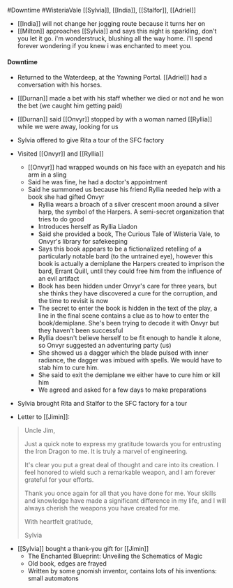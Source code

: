 #Downtime #WisteriaVale 
[[Sylvia]], [[India]], [[Stalfor]], [[Adriel]]

- [[India]] will not change her jogging route because it turns her on
- [[Milton]] approaches [[Sylvia]] and says this night is sparkling, don't you let it go. i'm wonderstruck, blushing all the way home. i'll spend forever wondering if you knew i was enchanted to meet you.

#### Downtime
- Returned to the Waterdeep, at the Yawning Portal. [[Adriel]] had a conversation with his horses.
- [[Durnan]] made a bet with his staff whether we died or not and he won the bet (we caught him getting paid)
- [[Durnan]] said [[Onvyr]] stopped by with a woman named [[Ryllia]] while we were away, looking for us
- Sylvia offered to give Rita a tour of the SFC factory
- Visited [[Onvyr]] and [[Ryllia]]
	- [[Onvyr]] had wrapped wounds on his face with an eyepatch and his arm in a sling
	- Said he was fine, he had a doctor's appointment
	- Said he summoned us because his friend Ryllia needed help with a book she had gifted Onvyr
		- Ryllia wears a broach of a silver crescent moon around a silver harp, the symbol of the  Harpers. A semi-secret organization that tries to do good 
		- Introduces herself as Ryllia Liadon
		- Said she provided a book, The Curious Tale of Wisteria Vale, to Onvyr's library for safekeeping
		- Says this book appears to be a fictionalized retelling of a particularly notable bard (to the untrained eye), however this book is actually a demiplane the Harpers created to imprison the bard, Errant Quill, until they could free him from the influence of an evil artifact
		- Book has been hidden under Onvyr's care for three years, but she thinks they have discovered a cure for the corruption, and the time to revisit is now
		- The secret to enter the book is hidden in the text of the play, a line in the final scene contains a clue as to how to enter the book/demiplane. She's been trying to decode it with Onvyr but they haven't been successful
		- Ryllia doesn't believe herself to be fit enough to handle it alone, so Onvyr suggested an adventuring party (us)
		- She showed us a dagger which the blade pulsed with inner radiance, the dagger was imbued with spells. We would have to stab him to cure him.
		- She said to exit the demiplane we either have to cure him or kill him
		- We agreed and asked for a few days to make preparations
- Sylvia brought Rita and Stalfor to the SFC factory for a tour

- Letter to [[Jimin]]:
> Uncle Jim,
> 
> Just a quick note to express my gratitude towards you for entrusting the Iron Dragon to me. It is truly a marvel of engineering.
> 
> It's clear you put a great deal of thought and care into its creation. I feel honored to wield such a remarkable weapon, and I am forever grateful for your efforts.
> 
> Thank you once again for all that you have done for me. Your skills and knowledge have made a significant difference in my life, and I will always cherish the weapons you have created for me.
> 
> With heartfelt gratitude,
> 
> Sylvia

- [[Sylvia]] bought a thank-you gift for [[Jimin]]
	- The Enchanted Blueprint: Unveiling the Schematics of Magic
	- Old book, edges are frayed
	- Written by some gnomish inventor, contains lots of his inventions: small automatons

